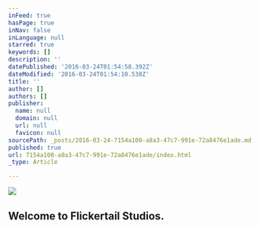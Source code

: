 ```yaml
---
inFeed: true
hasPage: true
inNav: false
inLanguage: null
starred: true
keywords: []
description: ''
datePublished: '2016-03-24T01:54:58.392Z'
dateModified: '2016-03-24T01:54:10.538Z'
title: ''
author: []
authors: []
publisher:
  name: null
  domain: null
  url: null
  favicon: null
sourcePath: _posts/2016-03-24-7154a100-a8a3-47c7-991e-72a8476e1ade.md
published: true
url: 7154a100-a8a3-47c7-991e-72a8476e1ade/index.html
_type: Article

---
```

![](https://the-grid-user-content.s3-us-west-2.amazonaws.com/32ff8fb8-9af5-451d-80dc-d57f49089227.jpg)

## Welcome to Flickertail Studios.